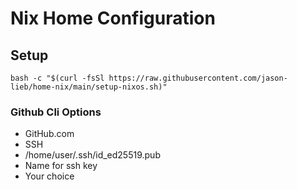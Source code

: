 # Nix Home Configuration

## Setup

```
bash -c "$(curl -fsSl https://raw.githubusercontent.com/jason-lieb/home-nix/main/setup-nixos.sh)"
```

### Github Cli Options
- GitHub.com
- SSH
- /home/user/.ssh/id_ed25519.pub
- Name for ssh key
- Your choice
